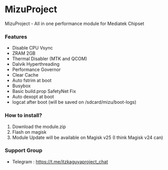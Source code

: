 # MizuProject
MizuProject - All in one performance module for Mediatek Chipset

### Features
- Disable CPU Vsync
- ZRAM 2GB
- Thermal Disabler (MTK and QCOM)
- Dalvik Hyperthreading
- Performance Governor
- Clear Cache
- Auto fstrim at boot
- Busybox
- Basic build.prop SafetyNet Fix
- Auto dexopt at boot
- logcat after boot (will be saved on /sdcard/mizu/boot-logs)

### How to install?
1. Download the module.zip
2. Flash on magisk
3. Module Update will be available on Magisk v25 (I think Magisk v24 can)

### Support Group
- Telegram : https://t.me/itzkaguyaproject_chat
